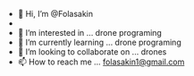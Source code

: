 - 👋 Hi, I’m @Folasakin
-
- 👀 I’m interested in ... drone programing 
- 🌱 I’m currently learning ... drone programing
- 💞️ I’m looking to collaborate on ... drones
- 📫 How to reach me ... folasakin1@gmail.com

<!---
Folasakin1/Folasakin1 is a ✨ special ✨ repository because its `README.md` (this file) appears on your GitHub profile.
You can click the Preview link to take a look at your changes.
--->
